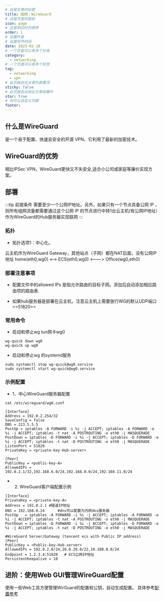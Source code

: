 ```yaml
---
# 这是文章的标题
title: 组网：WireGuard
# 这是页面的图标
icon: page
# 这是侧边栏的顺序
order: 1
# 设置作者
# 设置写作时间
date: 2023-02-10
# 一个页面可以有多个分类
category:
  - networking
# 一个页面可以有多个标签
tag:
  - networking
  - vpn
# 此页面会在文章列表置顶
sticky: false
# 此页面会出现在文章收藏中
star: true
# 你可以自定义页脚
footer: 
---
```







## 什么是WireGuard

是一个易于配置、快速且安全的开源 VPN，它利用了最新的加密技术。

## WireGuard的优势

相比IPSec VPN，WireGuard更快又不失安全,适合小公司或家庭等廉价实现方案。

## 部署

:::tip 前提条件
需要至少一个公网IP地址。另外，如果只有一个节点具备公网 IP ，则所有组网流量都需要通过这个公网 IP 的节点进行中转1台云主机(有公网IP地址）作为WireGuard的Hub服务器实现联网
:::

### 拓扑

- 拓扑选项1：中心化。

云主机作为WireGuard Gateway，其他站点（子网）都在NAT后面，没有公网IP地址
home(eth0,wg0) <--> ECS(eth0,wg0) <---> Office(wg0,eth0)


### 部署注意事项

- 配置文件中的allowed IPs 是指允许路由的目标子网。添加后自动添加相应路由项的路由表.

- 如果hub服务器是部署在云主机，注意云主机上需要放行WG的默认UDP端口==51820==


### 常用命令

- 启动和停止wg tun网卡wg0
```shell
wg-quick down wg0
wg-quick up wg0
```


- 启动和停止wg 的systemd服务
```shell
sudo systemctl stop wg-quick@wg0.service
sudo systemctl start wg-quick@wg0.service
```

### 示例配置

- 1、中心WireGuard服务器配置

```shell
cat /etc/wireguard/wg0.conf

[Interface]
Address = 192.0.2.254/32
SaveConfig = false
DNS = 223.5.5.5
PostUp = iptables -A FORWARD -i %i -j ACCEPT; iptables -A FORWARD -o %i -j ACCEPT; iptables -t nat -A POSTROUTING -o eth0 -j MASQUERADE
PostDown = iptables -D FORWARD -i %i -j ACCEPT; iptables -D FORWARD -o %i -j ACCEPT; iptables -t nat -D POSTROUTING -o eth0 -j MASQUERADE
ListenPort = 51820
PrivateKey = <private-key-Hub-server>

[Peer]
PublicKey = <public-key-A>
AllowedIPs = 192.0.2.1/32,192.168.6.0/24,192.168.0.0/24,192.168.11.0/24
```


- 2. WireGuard客户端配置示例

```shell
[Interface]
PrivateKey = <private-key-A>
Address = 192.0.2.1 #隧道IP地址
DNS = 192.168.0.24      #dns可以配置为内网dns服务器
PostUp   = iptables -A FORWARD -i %i -j ACCEPT; iptables -A FORWARD -o %i -j ACCEPT; iptables -t nat -A POSTROUTING -o eth0 -j MASQUERADE
PostDown = iptables -D FORWARD -i %i -j ACCEPT; iptables -D FORWARD -o %i -j ACCEPT; iptables -t nat -D POSTROUTING -o eth0 -j MASQUERADE

#WireGuard Server/Gateway (tencent ecs with Public IP address)
[Peer]
PublicKey = <Public-key-Hub-server>
AllowedIPs = 192.0.2.0/24,10.0.20.6/22,10.188.0.0/24  
Endpoint = 1.2.3.4:51820   # ECS公网IP地址         
PersistentKeepalive = 10
```


## 进阶：使用Web GUI管理WireGuard配置

 使用一些Web工具方便管理WirGuard的配置和公钥，自动生成配置。
具体参考[配置参考](https://medium.com/swlh/web-uis-for-wireguard-that-make-configuration-easier-e104710fa7bd)
